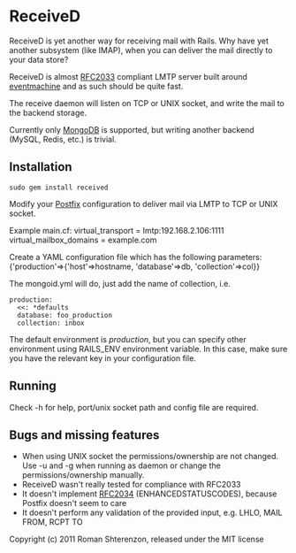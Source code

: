 ReceiveD
========

ReceiveD is yet another way for receiving mail with Rails.
Why have yet another subsystem (like IMAP), when you can deliver the mail
directly to your data store?

ReceiveD is almost [RFC2033][1] compliant LMTP server built around
[eventmachine][2] and as such should be quite fast.

The receive daemon will listen on TCP or UNIX socket, and write the mail
to the backend storage.

Currently only [MongoDB][3] is supported, but writing another backend
(MySQL, Redis, etc.) is trivial.


Installation
------------
`sudo gem install received`

Modify your [Postfix][4] configuration to deliver mail via LMTP to TCP or UNIX socket.

Example main.cf:
    virtual_transport = lmtp:192.168.2.106:1111
    virtual_mailbox_domains = example.com

Create a YAML configuration file which has the following parameters:
    {'production'=>{'host'=>hostname, 'database'=>db, 'collection'=>col}}

The mongoid.yml will do, just add the name of collection, i.e.

    production:
      <<: *defaults
      database: foo_production
      collection: inbox

The default environment is *production*, but you can specify other environment
using RAILS_ENV environment variable.
In this case, make sure you have the relevant key in your configuration file.


Running
-------
Check -h for help, port/unix socket path and config file are required.


Bugs and missing features
-------------------------

* When using UNIX socket the permissions/ownership are not changed. Use -u and -g when running
  as daemon or change the permissions/ownership manually.
* ReceiveD wasn't really tested for compliance with RFC2033
* It doesn't implement [RFC2034][5] (ENHANCEDSTATUSCODES), because Postfix doesn't seem to care
* It doesn't perform any validation of the provided input, e.g. LHLO, MAIL FROM, RCPT TO

[1]: http://tools.ietf.org/html/rfc2033
[2]: http://rubyeventmachine.com/
[3]: http://www.mongodb.org/
[4]: http://www.postfix.org/
[5]: http://tools.ietf.org/html/rfc2034

Copyright (c) 2011 Roman Shterenzon, released under the MIT license